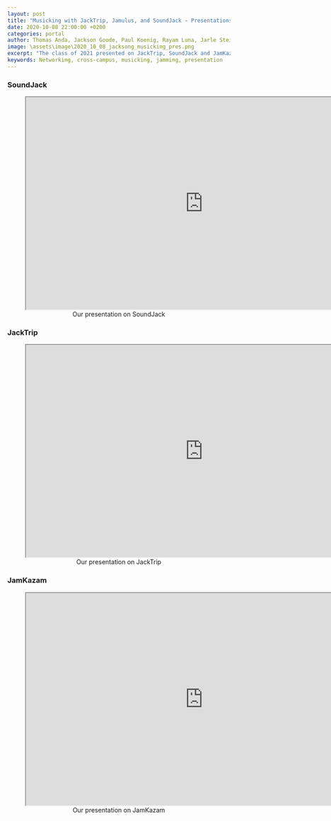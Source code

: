 ```yaml
---
layout: post
title: "Musicking with JackTrip, Jamulus, and SoundJack - Presentations"
date: 2020-10-08 22:00:00 +0200
categories: portal
author: Thomas Anda, Jackson Goode, Paul Koenig, Rayam Luna, Jarle Steinhovden, Aleksander Tidemann, Gaute Wardenær, Ulrik Halmøy, Tom Ignatius, Thibault Jaccard, Simon Sandvik
image: \assets\image\2020_10_08_jacksong_musicking_pres.png
excerpt: "The class of 2021 presented on JackTrip, SoundJack and JamKazam and their networked musicking potential. Presentations are included in this blog post as pdfs."
keywords: Networking, cross-campus, musicking, jamming, presentation
---
```


### SoundJack

<figure align="middle">
    <iframe src="https://drive.google.com/file/d/1-E-8tGrJVFC2q4TuGZWXp7VoX0TNQhC_/preview" width="800px" height="480px" allowfullscreen></iframe>
    <figcaption>Our presentation on SoundJack</figcaption>
</figure>

### JackTrip

<figure align="middle">
    <iframe src="https://drive.google.com/file/d/1-FJZeX91aBp4nbCHQzvVTysq4e-nykfR/preview" width="800px" height="480px" allowfullscreen></iframe>
    <figcaption>Our presentation on JackTrip</figcaption>
</figure>

### JamKazam

<figure align="middle">
    <iframe src="https://drive.google.com/file/d/1-JVwY2j7RpRr24R83pkDzjZQcKvRV4v2/preview" width="800px" height="480px" allowfullscreen></iframe>
    <figcaption>Our presentation on JamKazam</figcaption>
</figure>

